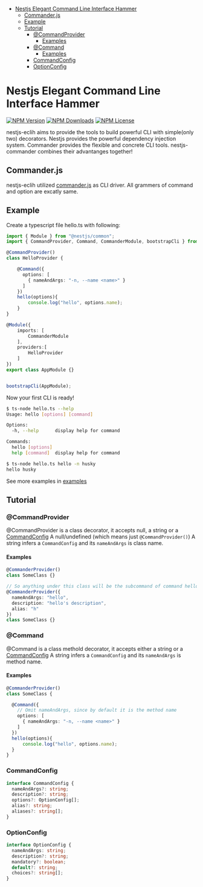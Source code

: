 - [Nestjs Elegant Command Line Interface Hammer](#nestjs-elegant-command-line-interface-hammer)
  - [Commander.js](#commanderjs)
  - [Example](#example)
  - [Tutorial](#tutorial)
    - [@CommandProvider](#commandprovider)
      - [Examples](#examples)
    - [@Command](#command)
      - [Examples](#examples-1)
    - [CommandConfig](#commandconfig)
    - [OptionConfig](#optionconfig)

# Nestjs Elegant Command Line Interface Hammer
[![NPM Version](http://img.shields.io/npm/v/nestjs-eclih.svg?style=flat)](https://www.npmjs.org/package/nestjs-eclih)
[![NPM Downloads](https://img.shields.io/npm/dm/nestjs-eclih.svg?style=flat)](https://npmcharts.com/compare/nestjs-eclih?minimal=true)
[![NPM License](https://img.shields.io/npm/l/all-contributors.svg?style=flat)](https://github.com/charlesxsh/nestjs-eclih/blob/master/LICENSE)


nestjs-eclih aims to provide the tools to build powerful CLI with simple(only two) decorators.
Nestjs provides the powerful dependency injection system. Commander provides the flexible and concrete CLI tools. nestjs-commander combines their advantanges together!

## Commander.js
nestjs-eclih utilized [commander.js](https://github.com/tj/commander.js) as CLI driver. All grammers of command and option are excatly same.

## Example

Create a typescript file hello.ts with following:
```ts
import { Module } from "@nestjs/common";
import { CommandProvider, Command, CommanderModule, bootstrapCli } from "nestjs-eclih";

@CommandProvider()
class HelloProvider {

    @Command({
      options: [
        { nameAndArgs: "-n, --name <name>" }
      ]
    })
    hello(options){
        console.log("hello", options.name);
    }
}

@Module({
    imports: [
        CommanderModule
    ],
    providers:[
        HelloProvider
    ]
})
export class AppModule {}


bootstrapCli(AppModule);
```

Now your first CLI is ready!

```bash
$ ts-node hello.ts --help
Usage: hello [options] [command]

Options:
  -h, --help      display help for command

Commands:
  hello [options]
  help [command]  display help for command

$ ts-node hello.ts hello -n husky
hello husky
```

See more examples in [examples](./examples)


## Tutorial

### @CommandProvider
@CommandProvider is a class decorator, it accepts null, a string or a [CommandConfig](#commandconfig)
A null/undefined (which means just `@CommandProvider()`)
A string infers a `CommandConfig` and its `nameAndArgs` is class name.

#### Examples 

```ts
@CommanderProvider()
class SomeClass {}

// So anything under this class will be the subcommand of command hello
@CommanderProvider({
  nameAndArgs: "hello",
  description: "hello's description",
  alias: "h"
})
class SomeClass {}
```

### @Command
@Command is a class methold decorator, it accepts either a string or a [CommandConfig](#commandconfig)
A string infers a `CommandConfig` and its `nameAndArgs` is method name.

#### Examples 

```ts
@CommanderProvider()
class SomeClass {

  @Command({
    // Omit nameAndArgs, since by default it is the method name
    options: [
      { nameAndArgs: "-n, --name <name>" }
    ]
  })
  hello(options){
      console.log("hello", options.name);
  }
}

```
### CommandConfig
```ts
interface CommandConfig {
  nameAndArgs?: string;
  description?: string;
  options?: OptionConfig[];
  alias?: string;
  aliases?: string[];
}
```

### OptionConfig
```ts
interface OptionConfig {
  nameAndArgs: string; 
  description?: string;
  mandatory?: boolean;
  default?: string;
  choices?: string[];
}

```
